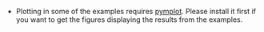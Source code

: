 * Plotting in some of the examples requires [pymplot](https://github.com/lanl/pymplot). Please install it first if you want to get the figures displaying the results from the examples. 
